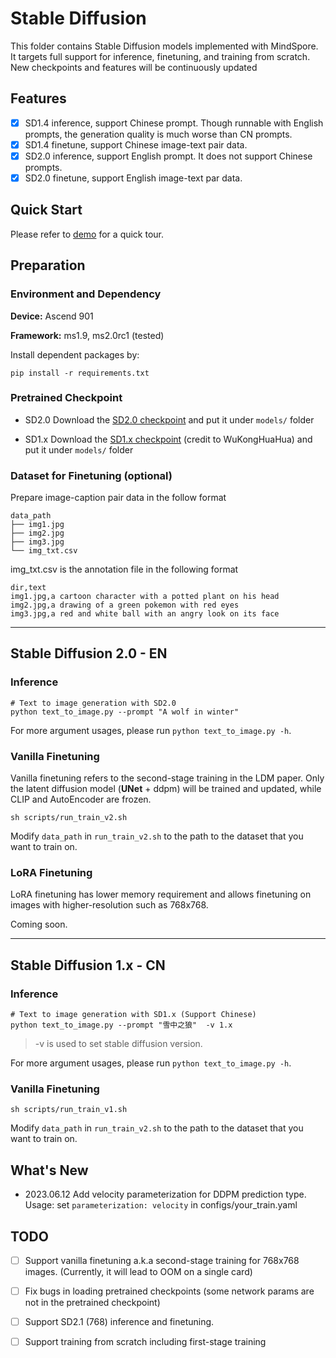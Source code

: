 # Stable Diffusion

This folder contains Stable Diffusion models implemented with MindSpore. It targets full support for inference, finetuning, and training from scratch. New checkpoints and features will be continuously updated

## Features
- [x] SD1.4 inference, support Chinese prompt. Though runnable with English prompts, the generation quality is much worse than CN prompts.
- [x] SD1.4 finetune, support Chinese image-text pair data.
- [x] SD2.0 inference, support English prompt. It does not support Chinese prompts.
- [x] SD2.0 finetune, support English image-text par data.

## Quick Start
Please refer to [demo](demo.md) for a quick tour.

## Preparation

### Environment and Dependency

**Device:** Ascend 901

**Framework:** ms1.9, ms2.0rc1 (tested)

Install dependent packages by:
```shell
pip install -r requirements.txt
```

### Pretrained Checkpoint

- SD2.0 
  Download the [SD2.0 checkpoint](https://download.mindspore.cn/toolkits/minddiffusion/stablediffusion/stablediffusionv2_512.ckpt) and put it under `models/` folder 

- SD1.x
Download the [SD1.x checkpoint](https://download.mindspore.cn/toolkits/minddiffusion/wukong-huahua/wukong-huahua-ms.ckpt) (credit to WuKongHuaHua) and put it under `models/` folder

### Dataset for Finetuning (optional)

Prepare image-caption pair data in the follow format

```text
data_path
├── img1.jpg
├── img2.jpg
├── img3.jpg
└── img_txt.csv
```

img_txt.csv is the annotation file in the following format
```text
dir,text
img1.jpg,a cartoon character with a potted plant on his head
img2.jpg,a drawing of a green pokemon with red eyes
img3.jpg,a red and white ball with an angry look on its face
```


- - -
## Stable Diffusion 2.0 - EN
### Inference

```shell
# Text to image generation with SD2.0 
python text_to_image.py --prompt "A wolf in winter"
```

For more argument usages, please run `python text_to_image.py -h`.

### Vanilla Finetuning

Vanilla finetuning refers to the second-stage training in the LDM paper. Only the latent diffusion model (**UNet** + ddpm) will be trained and updated, while CLIP and AutoEncoder are frozen.  

```shell
sh scripts/run_train_v2.sh
```

Modify `data_path` in `run_train_v2.sh` to the path to the dataset that you want to train on. 

### LoRA Finetuning

LoRA finetuning has lower memory requirement and allows finetuning on images with higher-resolution such as 768x768.

Coming soon.

- - -
## Stable Diffusion 1.x - CN


### Inference

```shell
# Text to image generation with SD1.x (Support Chinese) 
python text_to_image.py --prompt "雪中之狼"  -v 1.x
```
> -v is used to set stable diffusion version.

For more argument usages, please run `python text_to_image.py -h`.

### Vanilla Finetuning

```shell
sh scripts/run_train_v1.sh
```

Modify `data_path` in `run_train_v2.sh` to the path to the dataset that you want to train on. 


## What's New

- 2023.06.12  Add velocity parameterization for DDPM prediction type. Usage: set `parameterization: velocity` in configs/your_train.yaml  


## TODO
- [ ] Support vanilla finetuning a.k.a second-stage training for 768x768 images. (Currently, it will lead to OOM on a single card)
- [ ] Fix bugs in loading pretrained checkpoints (some network params are not in the pretrained checkpoint)
- [ ] Support SD2.1 (768) inference and finetuning.
- [ ] Support training from scratch including first-stage training

